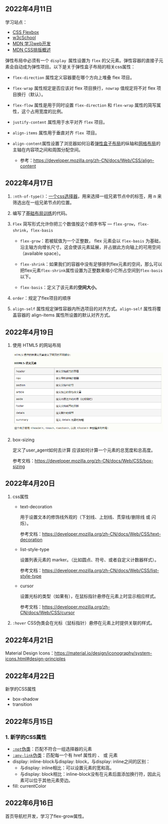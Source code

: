 ## 2022年4月11日

学习站点：

* [CSS Flexbox](https://www.w3school.com.cn/css/css3_flexbox.asp)
* [w3cSchool](https://www.w3school.com.cn/h.asp)
* [MDN 学习web开发](https://developer.mozilla.org/zh-CN/docs/Learn)
* [MDN CSS排版概述](https://developer.mozilla.org/zh-CN/docs/Web/CSS/CSS_Flexible_Box_Layout/Basic_Concepts_of_Flexbox)

弹性布局中必须有一个 `display `属性设置为 `flex` 的父元素。弹性容器的直接子元素会自动成为弹性项目。以下是关于弹性盒子布局的相关css属性：

* `flex-direction` 属性定义容器要在哪个方向上堆叠 flex 项目。

* `flex-wrap` 属性规定是否应该对 flex 项目换行，`nowrap` 值规定将不对 flex 项目换行（默认）。

* `flex-flow` 属性是用于同时设置 `flex-direction` 和 `flex-wrap` 属性的简写属性，这个占用宽度的比例。

* `justify-content` 属性用于水平对齐 `flex` 项目。

* `align-items` 属性用于垂直对齐 `flex `项目。

* `align-content`属性设置了浏览器如何沿着[弹性盒子布局](https://developer.mozilla.org/zh-CN/docs/Web/CSS/CSS_Flexible_Box_Layout)的纵轴和[网格布局](https://developer.mozilla.org/zh-CN/docs/Web/CSS/CSS_Grid_Layout)的主轴在内容项之间和周围分配空间。
  * 参考：https://developer.mozilla.org/zh-CN/docs/Web/CSS/align-content


## 2022年4月17日

1. `:nth-of-type()`：[一个css选择器](https://developer.mozilla.org/zh-CN/docs/Web/CSS/:nth-of-type)，用来选择一组兄弟节点中的标签，用 n 来筛选出在一组兄弟节点的位置。

2. 编写了[基础布局训练](https://developer.mozilla.org/zh-CN/docs/Learn/CSS/CSS_layout/Fundamental_Layout_Comprehension)的代码。

3. `Flex` 简写形式允许你把三个数值按这个顺序书写 — `flex-grow`，`flex-shrink`，`flex-basis`

   * `flex-grow`：若被赋值为一个正整数， flex 元素会以 `flex-basis` 为基础，沿主轴方向增长尺寸。这会使该元素延展，并占据此方向轴上的可用空间（available space）。

   * `flex-shrink`：如果我们的容器中没有足够排列flex元素的空间，那么可以把flex元素`flex-shrink`属性设置为正整数来缩小它所占空间到`flex-basis`以下。

   * `flex-basis`：定义了该元素的**空间大小**。

4. `order`：规定了flex项目的顺序

5. `align-self` 属性规定弹性容器内所选项目的对齐方式。`align-self` 属性将覆盖容器的 align-items 属性所设置的默认对齐方式。

## 2022年4月19日

1. 使用 HTML5 的网站布局

   ![](../../笔记图片/25-项目笔记-jasper/1.png)
   
2. box-sizing 

   定义了user_agent如何去计算 应该如何计算一个元素的总宽度和总高度。

   参考文档：https://developer.mozilla.org/zh-CN/docs/Web/CSS/box-sizing

## 2022年4月20日

1. css属性

   * text-decoration

     用于设置文本的修饰线外观的（下划线、上划线、贯穿线/删除线 或 闪烁）。

     参考文档：https://developer.mozilla.org/zh-CN/docs/Web/CSS/text-decoration

   * list-style-type

     设置列表元素的 marker。（比如圆点、符号、或者自定义计数器样式）。

     参考文档：https://developer.mozilla.org/zh-CN/docs/Web/CSS/list-style-type

   * cursor

     设置光标的类型（如果有），在鼠标指针悬停在元素上时显示相应样式。

     参考文档：https://developer.mozilla.org/zh-CN/docs/Web/CSS/cursor

2. `:hover` CSS伪类会在光标（鼠标指针）悬停在元素上时提供关联的样式。

## 2022年4月21日

Material Design Icons：https://material.io/design/iconography/system-icons.html#design-principles

## 2022年4月22日

新学的CSS属性

* box-shadow
* transition

## 2022年5月15日

### 1. 新学的CSS属性

* [`:not`伪类](https://developer.mozilla.org/zh-CN/docs/Web/CSS/:not)：匹配不符合一组选择器的元素
* [`:any-link`伪类](https://developer.mozilla.org/zh-CN/docs/Web/CSS/:any-link)：匹配每一个有 href 属性的 <a>、<area> 或 <link> 元素
* display: inline-block与display: block，与display: inline之间的区别：
  * 与display: inline相比：可以设置元素的宽和高。
  * 与display: block相比：inline-block没有在元素后面添加换行符，因此元素可以位于其他元素旁边。
* fill: currentColor

## 2022年6月16日

首页导航栏开发，学习了flex-grow属性。

